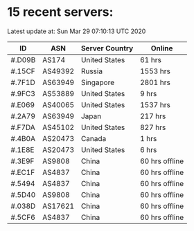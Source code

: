 # 15 recent servers:

Latest update at: Sun Mar 29 07:10:13 UTC 2020

| ID | ASN | Server Country | Online |
| -- | --- | -------------- | ------ |
| #.D09B | AS174 | United States | 61 hrs |
| #.15CF | AS49392 | Russia | 1553 hrs |
| #.7F1D | AS63949 | Singapore | 2801 hrs |
| #.9FC3 | AS53889 | United States | 9 hrs |
| #.E069 | AS40065 | United States | 1537 hrs |
| #.2A79 | AS63949 | Japan | 217 hrs |
| #.F7DA | AS45102 | United States | 827 hrs |
| #.4B0A | AS20473 | Canada | 1 hrs |
| #.1E8E | AS20473 | United States | 6 hrs |
| #.3E9F | AS9808 | China | 60 hrs offline |
| #.EC1F | AS4837 | China | 60 hrs offline |
| #.5494 | AS4837 | China | 60 hrs offline |
| #.5D40 | AS9808 | China | 60 hrs offline |
| #.038D | AS17621 | China | 60 hrs offline |
| #.5CF6 | AS4837 | China | 60 hrs offline |

